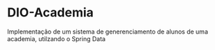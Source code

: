# DIO-Academia
 Implementação de um sistema de generenciamento de alunos de uma academia, utilzando o Spring Data
